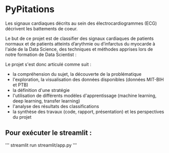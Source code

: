 # PyPitations

Les signaux cardiaques décrits au sein des électrocardiogrammes (ECG) décrivent les battements de coeur.

Le but de ce projet est de classifier des signaux cardiaques de patients normaux et de patients atteints d’arythmie ou d’infarctus du myocarde à l'aide de la Data Science, des techniques et méthodes apprises lors de notre formation de Data Scientist :

Le projet s'est donc articulé comme suit :

- la compréhension du sujet, la découverte de la problématique
- l'exploration, la visualisation des données disponibles (données MIT-BIH et PTB)
- la définition d'une stratégie
- l'utilisation de différents modèles d'apprentissage (machine learning, deep learning, transfer learning)
- l'analyse des résultats des classifications
- la synthèse des travaux (code, rapport, présentation) et les perspectives du projet

## Pour exécuter le streamlit :

'''
streamlit run streamlit/app.py
'''